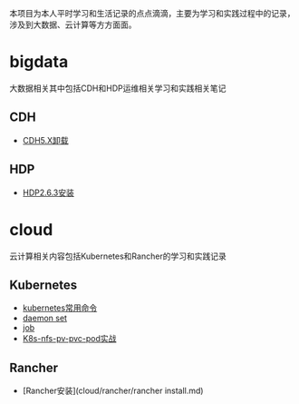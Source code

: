 本项目为本人平时学习和生活记录的点点滴滴，主要为学习和实践过程中的记录，涉及到大数据、云计算等方方面面。

# bigdata

大数据相关其中包括CDH和HDP运维相关学习和实践相关笔记

## CDH

- [CDH5.X卸载](bigdata/cdh/cdh5/Uninstallcdh5.x.md)

## HDP

- [HDP2.6.3安装](bigdata/hdp/hdp2.x/hdpInstall.md)





# cloud

云计算相关内容包括Kubernetes和Rancher的学习和实践记录

## Kubernetes

- [kubernetes常用命令](cloud/kubernetes/kubernetes常用命令.md)
- [daemon set](cloud/kubernetes/DaemonSet.md)
- [job](cloud/kubernetes/Job.md)
- [K8s-nfs-pv-pvc-pod实战](cloud/kubernetes/K8s-nfs-pv-pvc-pod实战.md)





## Rancher

- [Rancher安装](cloud/rancher/rancher install.md)